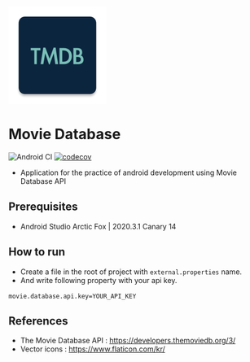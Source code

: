 ![logo](arts/logo.png)

# Movie Database
![Android CI](https://github.com/hide1202/MovieDatabase/workflows/Android%20CI/badge.svg?branch=develop)
[![codecov](https://codecov.io/gh/hide1202/MovieDatabase/branch/develop/graph/badge.svg)](https://codecov.io/gh/hide1202/MovieDatabase)

- Application for the practice of android development using Movie Database API

## Prerequisites
- Android Studio Arctic Fox | 2020.3.1 Canary 14

## How to run
- Create a file in the root of project with `external.properties` name.
- And write following property with your api key.

```
movie.database.api.key=YOUR_API_KEY
```

## References
- The Movie Database API : https://developers.themoviedb.org/3/
- Vector icons : https://www.flaticon.com/kr/
